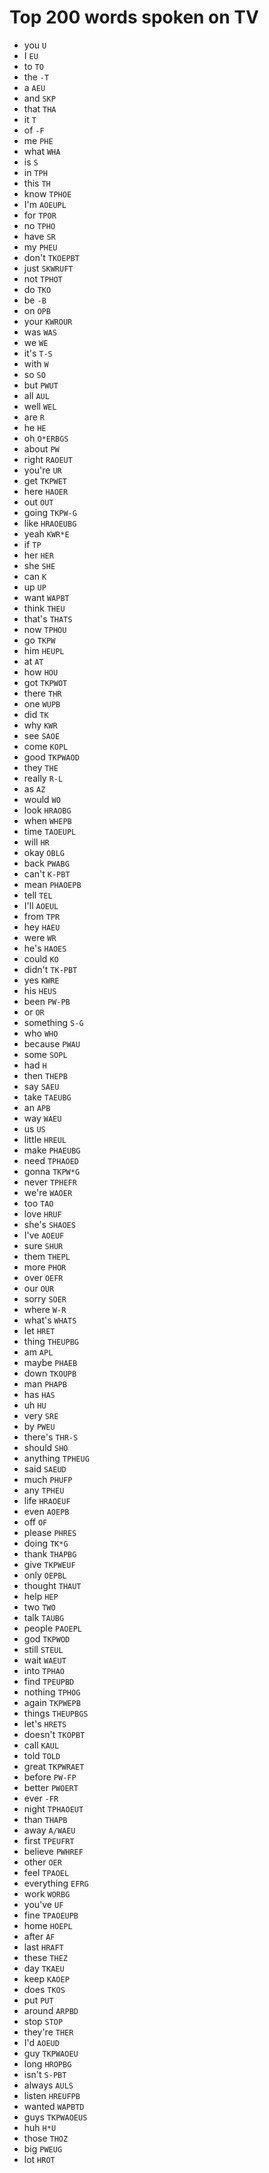 # Top 200 words spoken on TV

* you `U`
* I `EU`
* to `TO`
* the `-T`
* a `AEU`
* and `SKP`
* that `THA`
* it `T`
* of `-F`
* me `PHE`
* what `WHA`
* is `S`
* in `TPH`
* this `TH`
* know `TPHOE`
* I'm `AOEUPL`
* for `TPOR`
* no `TPHO`
* have `SR`
* my `PHEU`
* don't `TKOEPBT`
* just `SKWRUFT`
* not `TPHOT`
* do `TKO`
* be `-B`
* on `OPB`
* your `KWROUR`
* was `WAS`
* we `WE`
* it's `T-S`
* with `W`
* so `SO`
* but `PWUT`
* all `AUL`
* well `WEL`
* are `R`
* he `HE`
* oh `O*ERBGS`
* about `PW`
* right `RAOEUT`
* you're `UR`
* get `TKPWET`
* here `HAOER`
* out `OUT`
* going `TKPW-G`
* like `HRAOEUBG`
* yeah `KWR*E`
* if `TP`
* her `HER`
* she `SHE`
* can `K`
* up `UP`
* want `WAPBT`
* think `THEU`
* that's `THATS`
* now `TPHOU`
* go `TKPW`
* him `HEUPL`
* at `AT`
* how `HOU`
* got `TKPWOT`
* there `THR`
* one `WUPB`
* did `TK`
* why `KWR`
* see `SAOE`
* come `KOPL`
* good `TKPWAOD`
* they `THE`
* really `R-L`
* as `AZ`
* would `WO`
* look `HRAOBG`
* when `WHEPB`
* time `TAOEUPL`
* will `HR`
* okay `OBLG`
* back `PWABG`
* can't `K-PBT`
* mean `PHAOEPB`
* tell `TEL`
* I'll `AOEUL`
* from `TPR`
* hey `HAEU`
* were `WR`
* he's `HAOES`
* could `KO`
* didn't `TK-PBT`
* yes `KWRE`
* his `HEUS`
* been `PW-PB`
* or `OR`
* something `S-G`
* who `WHO`
* because `PWAU`
* some `SOPL`
* had `H`
* then `THEPB`
* say `SAEU`
* take `TAEUBG`
* an `APB`
* way `WAEU`
* us `US`
* little `HREUL`
* make `PHAEUBG`
* need `TPHAOED`
* gonna `TKPW*G`
* never `TPHEFR`
* we're `WAOER`
* too `TAO`
* love `HRUF`
* she's `SHAOES`
* I've `AOEUF`
* sure `SHUR`
* them `THEPL`
* more `PHOR`
* over `OEFR`
* our `OUR`
* sorry `SOER`
* where `W-R`
* what's `WHATS`
* let `HRET`
* thing `THEUPBG`
* am `APL`
* maybe `PHAEB`
* down `TKOUPB`
* man `PHAPB`
* has `HAS`
* uh `HU`
* very `SRE`
* by `PWEU`
* there's `THR-S`
* should `SHO`
* anything `TPHEUG`
* said `SAEUD`
* much `PHUFP`
* any `TPHEU`
* life `HRAOEUF`
* even `AOEPB`
* off `OF`
* please `PHRES`
* doing `TK*G`
* thank `THAPBG`
* give `TKPWEUF`
* only `OEPBL`
* thought `THAUT`
* help `HEP`
* two `TWO`
* talk `TAUBG`
* people `PAOEPL`
* god `TKPWOD`
* still `STEUL`
* wait `WAEUT`
* into `TPHAO`
* find `TPEUPBD`
* nothing `TPHOG`
* again `TKPWEPB`
* things `THEUPBGS`
* let's `HRETS`
* doesn't `TKOPBT`
* call `KAUL`
* told `TOLD`
* great `TKPWRAET`
* before `PW-FP`
* better `PWOERT`
* ever `-FR`
* night `TPHAOEUT`
* than `THAPB`
* away `A/WAEU`
* first `TPEUFRT`
* believe `PWHREF`
* other `OER`
* feel `TPAOEL`
* everything `EFRG`
* work `WORBG`
* you've `UF`
* fine `TPAOEUPB`
* home `HOEPL`
* after `AF`
* last `HRAFT`
* these `THEZ`
* day `TKAEU`
* keep `KAOEP`
* does `TKOS`
* put `PUT`
* around `ARPBD`
* stop `STOP`
* they're `THER`
* I'd `AOEUD`
* guy `TKPWAOEU`
* long `HROPBG`
* isn't `S-PBT`
* always `AULS`
* listen `HREUFPB`
* wanted `WAPBTD`
* guys `TKPWAOEUS`
* huh `H*U`
* those `THOZ`
* big `PWEUG`
* lot `HROT`
